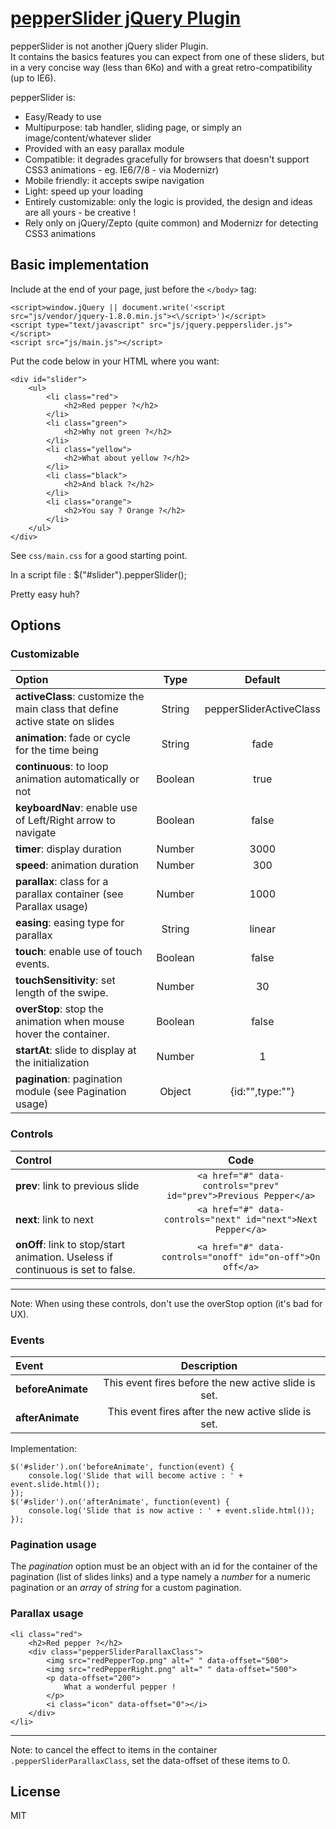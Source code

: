 # [pepperSlider jQuery Plugin](https://github.com/DamienSeguin/pepperSlider)

pepperSlider is not another jQuery slider Plugin.  
It contains the basics features you can expect from one of these sliders, but in a very concise way (less than 6Ko) and with a great retro-compatibility (up to IE6).

pepperSlider is:
* Easy/Ready to use
* Multipurpose: tab handler, sliding page, or simply an image/content/whatever slider
* Provided with an easy parallax module
* Compatible: it degrades gracefully for browsers that doesn't support CSS3 animations - eg. IE6/7/8 - via Modernizr)
* Mobile friendly: it accepts swipe navigation
* Light: speed up your loading
* Entirely customizable: only the logic is provided, the design and ideas are all yours - be creative !
* Rely only on jQuery/Zepto (quite common) and Modernizr for detecting CSS3 animations


## Basic implementation
Include at the end of your page, just before the `</body>` tag:

	<script>window.jQuery || document.write('<script src="js/vendor/jquery-1.8.0.min.js"><\/script>')</script>
	<script type="text/javascript" src="js/jquery.pepperslider.js"></script>
	<script src="js/main.js"></script>

Put the code below in your HTML where you want:

	<div id="slider">
		<ul>
			<li class="red">
				<h2>Red pepper ?</h2>
			</li>
			<li class="green">
				<h2>Why not green ?</h2>
			</li>
			<li class="yellow">
				<h2>What about yellow ?</h2>
			</li>
			<li class="black">
				<h2>And black ?</h2>
			</li>
			<li class="orange">
				<h2>You say ? Orange ?</h2>
			</li>
		</ul>
	</div>

See `css/main.css` for a good starting point.

In a script file :
	$("#slider").pepperSlider();

Pretty easy huh?

## Options

### Customizable

|Option|Type|Default
|:---------|:---------:|:----------:|
|**activeClass**: customize the main class that define active state on slides|String|pepperSliderActiveClass|
|**animation**: fade or cycle for the time being|String|fade|
|**continuous**: to loop animation automatically or not|Boolean|true|
|**keyboardNav**: enable use of Left/Right arrow to navigate|Boolean|false|
|**timer**: display duration|Number|3000|
|**speed**: animation duration|Number|300|
|**parallax**: class for a parallax container (see Parallax usage)|Number|1000|
|**easing**: easing type for parallax|String|linear|
|**touch**: enable use of touch events.|Boolean|false|
|**touchSensitivity**: set length of the swipe.|Number|30|
|**overStop**: stop the animation when mouse hover the container.|Boolean|false|
|**startAt**: slide to display at the initialization|Number|1|
|**pagination**: pagination module (see Pagination usage)|Object|{id:"",type:""}|

### Controls

|Control|Code
|:---------|:---------:|
|**prev**: link to previous slide |`<a href="#" data-controls="prev" id="prev">Previous Pepper</a>`|
|**next**: link to next |`<a href="#" data-controls="next" id="next">Next Pepper</a>`|
|**onOff**: link to stop/start animation. Useless if continuous is set to false. |`<a href="#" data-controls="onoff" id="on-off">On off</a>`|

---
Note: When using these controls, don't use the overStop option (it's bad for UX).

### Events

|Event|Description
|:---------|:---------:|
|**beforeAnimate**|This event fires before the new active slide is set.|
|**afterAnimate**|This event fires after the new active slide is set.|

Implementation:

	$('#slider').on('beforeAnimate', function(event) {
		console.log('Slide that will become active : ' + event.slide.html());
	});
	$('#slider').on('afterAnimate', function(event) {
		console.log('Slide that is now active : ' + event.slide.html());
	});


### Pagination usage
The *pagination* option must be an object with an id for the container of the pagination (list of slides links) and a type namely a *number* for a numeric pagination or an *array* of *string* for a custom pagination.

### Parallax usage


	<li class="red">
		<h2>Red pepper ?</h2>
		<div class="pepperSliderParallaxClass">
			<img src="redPepperTop.png" alt=" " data-offset="500">
			<img src="redPepperRight.png" alt=" " data-offset="500">
			<p data-offset="200">
				What a wonderful pepper !
			</p>
			<i class="icon" data-offset="0"></i>
		</div>
	</li>

---
Note: to cancel the effect to items in the container `.pepperSliderParallaxClass`, set the data-offset of these items to 0.


## License
MIT